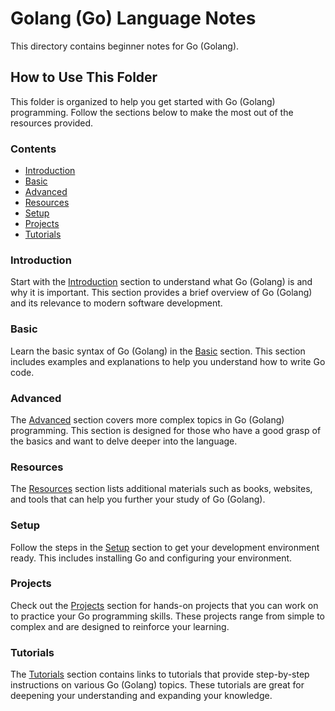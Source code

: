 # Golang (Go) Language Notes

This directory contains beginner notes for Go (Golang).

## How to Use This Folder

This folder is organized to help you get started with Go (Golang) programming. Follow the sections below to make the most out of the resources provided.

### Contents

- [Introduction](#introduction)
- [Basic](#basic)
- [Advanced](#advanced)
- [Resources](#resources)
- [Setup](#setup)
- [Projects](#projects)
- [Tutorials](#tutorials)

### Introduction

Start with the [Introduction](#introduction) section to understand what Go (Golang) is and why it is important. This section provides a brief overview of Go (Golang) and its relevance to modern software development.

### Basic

Learn the basic syntax of Go (Golang) in the [Basic](#basic) section. This section includes examples and explanations to help you understand how to write Go code.

### Advanced

The [Advanced](#advanced) section covers more complex topics in Go (Golang) programming. This section is designed for those who have a good grasp of the basics and want to delve deeper into the language.

### Resources

The [Resources](#resources) section lists additional materials such as books, websites, and tools that can help you further your study of Go (Golang).

### Setup

Follow the steps in the [Setup](#setup) section to get your development environment ready. This includes installing Go and configuring your environment.

### Projects

Check out the [Projects](#projects) section for hands-on projects that you can work on to practice your Go programming skills. These projects range from simple to complex and are designed to reinforce your learning.

### Tutorials

The [Tutorials](#tutorials) section contains links to tutorials that provide step-by-step instructions on various Go (Golang) topics. These tutorials are great for deepening your understanding and expanding your knowledge.

